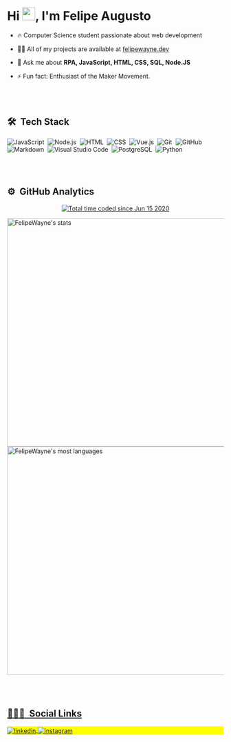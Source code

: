 
<!--
How to make this gif ?

I made my with https://codesandbox.io/s/github-profile-2ijk7
Then i recorded my screen to gif on Mac with Quicktime  and save result to [assets/github.mov](assets/github.mov)
This [gist](https://gist.github.com/tskaggs/6394639) help me to create a dedicated command that convert MOV to GIF.
Type this command `make generate-gif` to generate [assets/github.gif](assets/github.gif)
-->





<h1 align="left">Hi <img src="https://raw.githubusercontent.com/kaueMarques/kaueMarques/master/hi.gif" width="30px">, I'm Felipe Augusto</h1>

- 🔥 Computer Science student passionate about web development

- 👨‍💻 All of my projects are available at [felipewayne.dev](https://felipewayne.dev)

- 💬 Ask me about **RPA, JavaScript, HTML, CSS, SQL, Node.JS**

- ⚡ Fun fact: Enthusiast of the Maker Movement.

<br><br>

## 🛠 &nbsp;Tech Stack
![JavaScript](https://img.shields.io/badge/-JavaScript-05122A?style=flat&logo=javascript)&nbsp;
![Node.js](https://img.shields.io/badge/-Node.js-05122A?style=flat&logo=node.js)&nbsp;
![HTML](https://img.shields.io/badge/-HTML-05122A?style=flat&logo=HTML5)&nbsp;
![CSS](https://img.shields.io/badge/-CSS-05122A?style=flat&logo=CSS3&logoColor=1572B6)&nbsp;
![Vue.js](https://img.shields.io/badge/-vue.js-05122A?style=flat&logo=vue.js)&nbsp;
![Git](https://img.shields.io/badge/-Git-05122A?style=flat&logo=git)&nbsp;
![GitHub](https://img.shields.io/badge/-GitHub-05122A?style=flat&logo=github)&nbsp;
![Markdown](https://img.shields.io/badge/-Markdown-05122A?style=flat&logo=markdown)&nbsp;
![Visual Studio Code](https://img.shields.io/badge/-Visual%20Studio%20Code-05122A?style=flat&logo=visual-studio-code&logoColor=007ACC)&nbsp;
![PostgreSQL](https://img.shields.io/badge/-PostgreSQL-05122A?style=flat&logo=postgresql)&nbsp;
![Python](https://img.shields.io/badge/-Python-05122A?style=flat&logo=python)&nbsp;

<br><br>

## ⚙️ &nbsp;GitHub Analytics
<p align="middle">
  <a href="https://wakatime.com/@b6856679-2185-4215-b6da-6d2e5f2ab4ec"><img src="https://wakatime.com/badge/user/b6856679-2185-4215-b6da-6d2e5f2ab4ec.svg" alt="Total time coded since Jun 15 2020" /></a>
  <p align="middle">

<p align="middle">
<div>
<a href="https://github.com/FelipeWayne">
<img width="530em" src="https://github-readme-stats-git-masterrstaa-rickstaa.vercel.app/api?username=FelipeWayne&show_icons=true&theme=vision-friendly-dark" alt="FelipeWayne's stats"/>
<img width="530em" src="https://github-readme-stats-git-masterrstaa-rickstaa.vercel.app/api/top-langs/?username=FelipeWayne&layout=compact&theme=vision-friendly-dark" alt="FelipeWayne's most languages"/>
</div>
 <!-- <img width="530em" src="https://github-readme-streak-stats.herokuapp.com/?user=FelipeWayne&theme=vision-friendly-dark" alt="GitHub streak stats"/> -->

<p align="middle">


<br><br>

## 👨🏽‍🦲 &nbsp;Social Links

<p align="left" style="background:yellow">

<a href="https://linkedin.com/in/felipewayne-dev" target="_blank">
  <img align="center" src="https://img.shields.io/badge/-felipewayne-05122A?style=flat&logo=linkedin" alt="linkedin"/>
</a>
<a href="https://instagram.com/felipe_wayne_" target="_blank">
 <img align="center" src="https://img.shields.io/badge/-felipe_wayne_-05122A?style=flat&logo=instagram" alt="instagram"/>
</a>

</p>





<!--

<a href="https://codepen.io/NikeName" target="_blank">
  <img align="center" src="https://img.shields.io/badge/-maykbrito-05122A?style=flat&logo=codepen" alt="codepen"/>
</a>
<a href="https://twitter.com/NikeName" target="_blank">
  <img align="center" src="https://img.shields.io/badge/-maykbrito-05122A?style=flat&logo=twitter" alt="twitter"/>  
</a>

<a href="https://youtube.com/NikeName" target="_blank">
 <img align="center" src="https://img.shields.io/badge/-maykbrito-05122A?style=flat&logo=youtube" alt="youtube"/>
</a>

<img width="500em" src="https://github-readme-twitter-gazf.vercel.app/api?id=NikeName&layout=wide&show_reply=off&show_retweet=off" />

**FelipeWayne/FelipeWayne** is a ✨ _special_ ✨ repository because its `README.md` (this file) appears on your GitHub profile.

Here are some ideas to get you started:

- 🔭 I’m currently working on ...
- 🌱 I’m currently learning ...
- 👯 I’m looking to collaborate on ...
- 🤔 I’m looking for help with ...
- 💬 Ask me about ...
- 📫 How to reach me: ...
- 😄 Pronouns: ...
- ⚡ Fun fact: ...
-->
